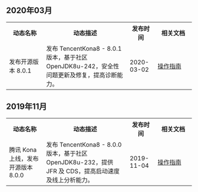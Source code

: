 ## 2020年03月
<table><tr>
<th width="20%">动态名称</th>
<th width="45%">动态描述</th>
<th width="15%">发布时间</th>
<th width="20%">相关文档</th>
</tr><tr>
<td>发布开源版本 8.0.1</td>
<td>发布 TencentKona8 - 8.0.1 版本，基于社区 OpenJDK8u-242，安全性问题更新及修复，提高诊断能力。</td>
<td>2020-03-02</td>
<td><a href="https://cloud.tencent.com/document/product/1149/38537">操作指南</a></td>
</tr></table>

## 2019年11月
<table><tr>
<th width="20%">动态名称</th>
<th width="45%">动态描述</th>
<th width="15%">发布时间</th>
<th width="20%">相关文档</th>
</tr><tr>
<td>腾讯 Kona 上线，发布开源版本 8.0.0</td>
<td>发布 TencentKona8 - 8.0.0 版本，基于社区 OpenJDK8u-232，提供 JFR 及 CDS，提高启动速度及线上分析能力。</td>
<td>2019-11-04</td>
<td><a href="https://cloud.tencent.com/document/product/1149/38537">操作指南</a></td>
</tr></table>